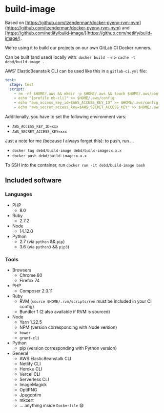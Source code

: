 # build-image

Based on [https://github.com/tzenderman/docker-pyenv-rvm-nvm](https://github.com/tzenderman/docker-pyenv-rvm-nvm) and [https://github.com/netlify/build-image/](https://github.com/netlify/build-image/).

We're using it to build our projects on our own GitLab CI Docker runners.

Can be built (and used) locally with: `docker build --no-cache -t debd/build-image .`

AWS' ElasticBeanstalk CLI can be used like this in a `gitlab-ci.yml` file:

```yml
test:
  stage: test
  script:
    - rm -rf $HOME/.aws && mkdir -p $HOME/.aws && touch $HOME/.aws/config && chmod 600 $HOME/.aws/config
    - echo "[profile eb-cli]" >> $HOME/.aws/config
    - echo "aws_access_key_id=$AWS_ACCESS_KEY_ID" >> $HOME/.aws/config
    - echo "aws_secret_access_key=$AWS_SECRET_ACCESS_KEY" >> $HOME/.aws/config
```

Additionally, you have to set the following environment vars:

- `AWS_ACCESS_KEY_ID=xxx`
- `AWS_SECRET_ACCESS_KEY=xxx`

Just a note for me (because I always forget this): to push, run ...

- `docker tag debd/build-image debd/build-image:x.x.x`
- `docker push debd/build-image:x.x.x`

To SSH into the container, run `docker run -it debd/build-image bash`

## Included software

### Languages

- PHP
  - 8.0
- Ruby
  - 2.7.2
- Node
  - 14.12.0
- Python
  - 2.7 (via `python` && `pip`)
  - 3.6 (via `python3` && `pip3`)

### Tools

- Browsers
  - Chrome 80
  - Firefox 74
- PHP
  - Composer 2.0.11
- Ruby
  - RVM (`source $HOME/.rvm/scripts/rvm` must be included in your CI config)
  - Bundler 1 (2 also available if RVM is sourced)
- Node
  - Yarn 1.22.5
  - NPM (version corresponding with Node version)
  - `bower`
  - `grunt-cli`
- Python
  - pip (version corresponding with Python version)
- General
  - AWS ElasticBeanstalk CLI
  - Netlify CLI
  - Heroku CLI
  - Vercel CLI
  - Serverless CLI
  - ImageMagick
  - OptiPNG
  - Jpegoptim
  - mkcert
  - ... anything inside `Dockerfile` :smile:
